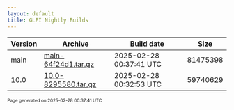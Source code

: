 ```yaml
---
layout: default
title: GLPI Nightly Builds
---
```


Version|Archive|Build date|Size
---|---|---|---
main|[main-64f24d1.tar.gz](main-64f24d1.tar.gz)|2025-02-28 00:37:41 UTC|81475398
10.0|[10.0-8295580.tar.gz](10.0-8295580.tar.gz)|2025-02-28 00:32:53 UTC|59740629

<font size="1">Page generated on 2025-02-28 00:37:41 UTC</font>
